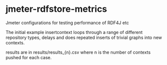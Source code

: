 # jmeter-rdfstore-metrics
Jmeter configurations for testing performance of RDF4J etc

The initial example insertcontext loops through a range of different repository types, delays and does repeated inserts of trivial
graphs into new contexts.

results are in results/results_{n}.csv where n is the number of contexts pushed for each case.


